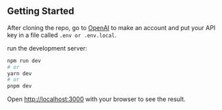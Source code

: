 ## Getting Started

After cloning the repo, go to [OpenAI](https://beta.openai.com/account/api-keys) to make an account and put your API key in a file called `.env or .env.local`.

run the development server:

```bash
npm run dev
# or
yarn dev
# or
pnpm dev
```

Open [http://localhost:3000](http://localhost:3000) with your browser to see the result.

